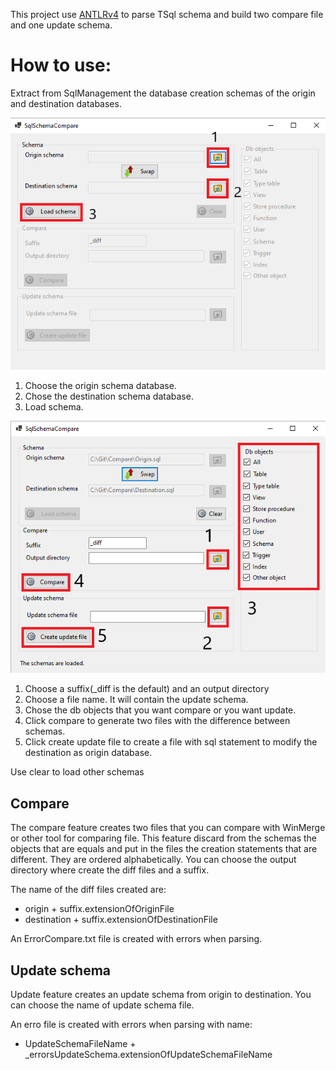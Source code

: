 This project use [ANTLRv4](https://github.com/antlr/antlr4) to parse TSql schema and build two compare file and one update schema.

# How to use:

Extract from SqlManagement the database creation schemas of the origin and destination databases.

![First step](Doc/FirstScreen.PNG)

1. Choose the origin schema database.
2. Chose the destination schema database.
3. Load schema.

![Second step](Doc/Secondscreen.PNG)

1. Choose a suffix(_diff is the default) and an output directory
2. Choose a file name. It will contain the update schema.
3. Chose the db objects that you want compare or you want update.
4. Click compare to generate two files with the difference between schemas.
5. Click create update file to create a file with sql statement to modify the destination as origin database.

Use clear to load other schemas
## Compare
The compare feature creates two files that you can compare with WinMerge or other tool for comparing file. 
This feature discard from the schemas the objects that are equals and put in the files the creation statements that are different. They are ordered alphabetically.
You can choose the output directory where create the diff files and a suffix. 

The name of the diff files created are: 
* origin + suffix.extensionOfOriginFile
* destination + suffix.extensionOfDestinationFile

An ErrorCompare.txt file is created with errors when parsing.

## Update schema
Update feature creates an update schema from origin to destination. 
You can choose the name of update schema file.

An erro file is created with errors when parsing with name:
* UpdateSchemaFileName + _errorsUpdateSchema.extensionOfUpdateSchemaFileName 


